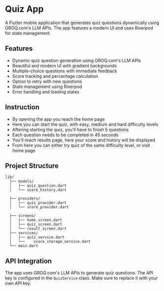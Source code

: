 # Quiz App

A Flutter mobile application that generates quiz questions dynamically using GROQ.com's LLM APIs. The app features a modern UI and uses Riverpod for state management.

## Features

- Dynamic quiz question generation using GROQ.com's LLM APIs
- Beautiful and modern UI with gradient backgrounds
- Multiple-choice questions with immediate feedback
- Score tracking and percentage calculation
- Option to retry with new questions
- State management using Riverpod
- Error handling and loading states

## Instruction

- By opening the app you reach the home page
- Here you can start the quiz, with easy, medium and hard difficulty levels
- Aftering starting the quiz, you'll have to finish 5 questions
- Each question needs to be completed in 45 seconds
- You'll reach results page, here your score and history will be displayed
- From here you can either try quiz of the same difficulty level, or visit home page

## Project Structure

```
lib/
  ├── models/
  │   ├── quiz_question.dart
  |   └── score_history.dart

  ├── providers/
  │   ├── quiz_provider.dart
  │   └── score_provider.dart

  ├── screens/
  │   ├── home_screen.dart
  │   ├── quiz_screen.dart
  │   └── result_screen.dart
  ├── services/
  │   ├── quiz_service.dart
  │   └──    score_storage_service.dart
  └── main.dart
```

## API Integration

The app uses GROQ.com's LLM APIs to generate quiz questions. The API key is configured in the `QuizService` class. Make sure to replace it with your own API key.
